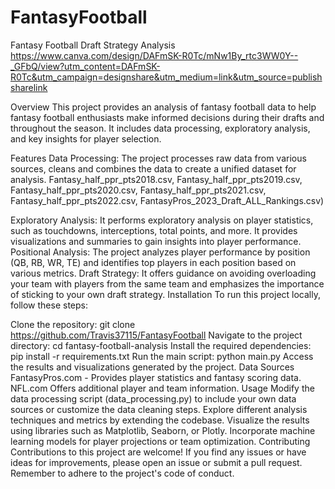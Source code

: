 # FantasyFootball
Fantasy Football Draft Strategy Analysis
https://www.canva.com/design/DAFmSK-R0Tc/mNw1By_rtc3WW0Y--_GFbQ/view?utm_content=DAFmSK-R0Tc&utm_campaign=designshare&utm_medium=link&utm_source=publishsharelink

Overview
This project provides an analysis of fantasy football data to help fantasy football enthusiasts make informed decisions during their drafts and throughout the season. It includes data processing, exploratory analysis, and key insights for player selection.

Features
Data Processing: The project processes raw data from various sources, cleans and combines the data to create a unified dataset for analysis.
Fantasy_half_ppr_pts2018.csv, Fantasy_half_ppr_pts2019.csv, Fantasy_half_ppr_pts2020.csv, Fantasy_half_ppr_pts2021.csv, Fantasy_half_ppr_pts2022.csv, FantasyPros_2023_Draft_ALL_Rankings.csv)

Exploratory Analysis: It performs exploratory analysis on player statistics, such as touchdowns, interceptions, total points, and more. It provides visualizations and summaries to gain insights into player performance.
Positional Analysis: The project analyzes player performance by position (QB, RB, WR, TE) and identifies top players in each position based on various metrics.
Draft Strategy: It offers guidance on avoiding overloading your team with players from the same team and emphasizes the importance of sticking to your own draft strategy.
Installation
To run this project locally, follow these steps:

Clone the repository: git clone https://github.com/Travis37115/FantasyFootball
Navigate to the project directory: cd fantasy-football-analysis
Install the required dependencies: pip install -r requirements.txt
Run the main script: python main.py
Access the results and visualizations generated by the project.
Data Sources
FantasyPros.com - Provides player statistics and fantasy scoring data.
NFL.com Offers additional player and team information.
Usage
Modify the data processing script (data_processing.py) to include your own data sources or customize the data cleaning steps.
Explore different analysis techniques and metrics by extending the codebase.
Visualize the results using libraries such as Matplotlib, Seaborn, or Plotly.
Incorporate machine learning models for player projections or team optimization.
Contributing
Contributions to this project are welcome! If you find any issues or have ideas for improvements, please open an issue or submit a pull request. Remember to adhere to the project's code of conduct.

